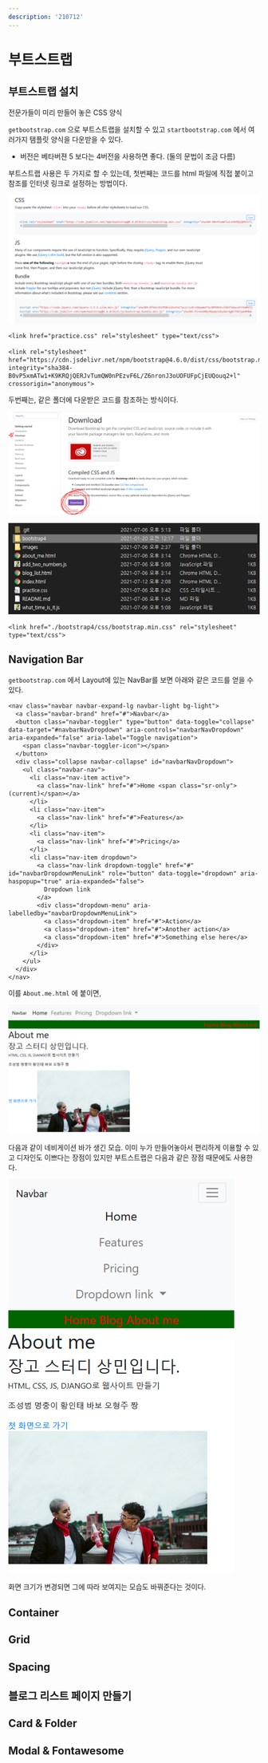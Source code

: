 ```yaml
---
description: '210712'
---
```


# 부트스트랩

## 부트스트랩 설치

전문가들이 미리 만들어 놓은 CSS 양식

`getbootstrap.com` 으로 부트스트랩을 설치할 수 있고 `startbootstrap.com` 에서 여러가지 탬플릿 양식을 다운받을 수 있다.

* 버전은 베타버젼 5 보다는 4버전을 사용하면 좋다. \(둘의 문법이 조금 다름\)



부트스트랩 사용은 두 가지로 할 수 있는데, 첫번째는 코드를 html 파일에 직접 붙이고 참조를 인터넷 링크로 설정하는 방법이다.

![](../../.gitbook/assets/image%20%28663%29.png)

```markup
<link href="practice.css" rel="stylesheet" type="text/css">

<link rel="stylesheet" href="https://cdn.jsdelivr.net/npm/bootstrap@4.6.0/dist/css/bootstrap.min.css" integrity="sha384-B0vP5xmATw1+K9KRQjQERJvTumQW0nPEzvF6L/Z6nronJ3oUOFUFpCjEUQouq2+l" crossorigin="anonymous">
```

두번째는, 같은 폴더에 다운받은 코드를 참조하는 방식이다.

![](../../.gitbook/assets/image%20%28660%29.png)

![](../../.gitbook/assets/image%20%28661%29.png)

```markup
<link href="./bootstrap4/css/bootstrap.min.css" rel="stylesheet" type="text/css">
```



## Navigation Bar

`getbootstrap.com` 에서 Layout에 있는 NavBar를 보면 아래와 같은 코드를 얻을 수 있다.

```markup
<nav class="navbar navbar-expand-lg navbar-light bg-light">
  <a class="navbar-brand" href="#">Navbar</a>
  <button class="navbar-toggler" type="button" data-toggle="collapse" data-target="#navbarNavDropdown" aria-controls="navbarNavDropdown" aria-expanded="false" aria-label="Toggle navigation">
    <span class="navbar-toggler-icon"></span>
  </button>
  <div class="collapse navbar-collapse" id="navbarNavDropdown">
    <ul class="navbar-nav">
      <li class="nav-item active">
        <a class="nav-link" href="#">Home <span class="sr-only">(current)</span></a>
      </li>
      <li class="nav-item">
        <a class="nav-link" href="#">Features</a>
      </li>
      <li class="nav-item">
        <a class="nav-link" href="#">Pricing</a>
      </li>
      <li class="nav-item dropdown">
        <a class="nav-link dropdown-toggle" href="#" id="navbarDropdownMenuLink" role="button" data-toggle="dropdown" aria-haspopup="true" aria-expanded="false">
          Dropdown link
        </a>
        <div class="dropdown-menu" aria-labelledby="navbarDropdownMenuLink">
          <a class="dropdown-item" href="#">Action</a>
          <a class="dropdown-item" href="#">Another action</a>
          <a class="dropdown-item" href="#">Something else here</a>
        </div>
      </li>
    </ul>
  </div>
</nav>
```

이를 `About.me.html` 에 붙이면,

![](../../.gitbook/assets/image%20%28659%29.png)

다음과 같이 네비게이션 바가 생긴 모습. 이미 누가 만들어놓아서 편리하게 이용할 수 있고 디자인도 이쁘다는 장점이 있지만 부트스트랩은 다음과 같은 장점 때문에도 사용한다.

![](../../.gitbook/assets/image%20%28662%29.png)

화면 크기가 변경되면 그에 따라 보여지는 모습도 바꿔준다는 것이다.

## Container



## Grid



## Spacing



## 블로그 리스트 페이지 만들기



## Card & Folder



## Modal & Fontawesome





